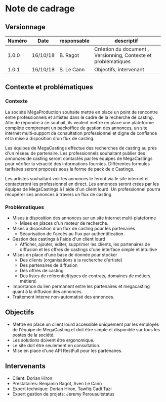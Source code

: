 # Note de cadrage

## Versionnage

| Numéro | Date     | responsable | descriptif                                                     |
| ------ | -------- | ----------- | -------------------------------------------------------------- |
| 1.0.0  | 16/10/18 | B. Ragot    | Création du document , Versionning, Contexte et problématiques |
| 1.0.1  | 16/10/18 | S. Le Cann  | Objectifs, intervenant                                         |

## Contexte et problématiques

### Contexte

La société MégaProduction souhaite mettre en place un point de rencontre entre professionnels et artistes dans le cadre de la recherche de casting. Afin de répondre à ce souhait, ils veulent mettre en place une plateforme complète comprenant un backoffice de gestion des annonces, un site internet multi-support de consultation professionnel et digne de confiance et la mise à disposition d'un flux de casting.

Les équipes de MegaCastings effectue des recherches de casting au près d'un réseau de partenaire. Les professionnels souhaitant publier des annonces de casting seront contactés par les équipes de MegaCastings pour vérifier la véracité des informations fournies. Différentes formules tarifaires seront proposés sous la forme de pack de x Castings.

Les artistes souhaitant voir les annonces le feront via le site internet et contacteront les professionnel en direct. Les annonces seront crées par les équipes de MegaCastings à l'aide d'un client lourd. Un professionnel pourra récupérer ses annonces à travers un flux de casting.

### Problématiques

- Mises à disposition des annonces sur un site internet multi-plateforme
  - Mises en places d'un moteur de recherche.
- Mises à disposition d'un flux de casting pour les partenaires
  - Sécurisation de l'accès au flux par authentification.
- Gestion des castings à l'aide d'un client lourd
  - Afficher, ajouter, éditer, supprimer les clients, les partenaires de diffusion et les offres de castings d'une interface simple et intuitive
- Mises en place d'une base de donnée pour stocker
  - Des clients (organisations à la recherche d'artiste)
  - Des partenaires de diffusion
  - Des offres de casting
  - Des listes de référentiel(types de contrats, domaines de métiers, métiers)
- Importance du lien permanent entre les partenaires et megacasting quant à la diffusion des annonces.
- Traitement interne non-automatisé des annonces.

## Objectifs

- Mettre en place un client lourd accessible uniquement par les employés de l'équipe de MegaCasting et doit être simple et disponible sur tous les postes de la société.
- Les solutions doivent être ergonomique.
- Le site doit être seulement en consultation.
- Mise en place d'une API RestFull pour les partenaires.

## Intervenants

- Client: Dorian Hiron
- Prestataires: Benjamin Ragot, Sven Le Cann
- Expert technique: Dorian Hiron, Tawfiq Cadi Tazi
- Expert gestion de projets: Jeremy Perouaultstatus